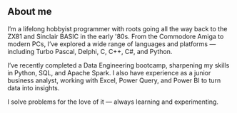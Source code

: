 ## About me

I’m a lifelong hobbyist programmer with roots going all the way back to the ZX81 and Sinclair BASIC in the early '80s. From the Commodore Amiga to modern PCs, I’ve explored a wide range of languages and platforms — including Turbo Pascal, Delphi, C, C++, C#, and Python.

I’ve recently completed a Data Engineering bootcamp, sharpening my skills in Python, SQL, and Apache Spark. I also have experience as a junior business analyst, working with Excel, Power Query, and Power BI to turn data into insights.

I solve problems for the love of it — always learning and experimenting.
